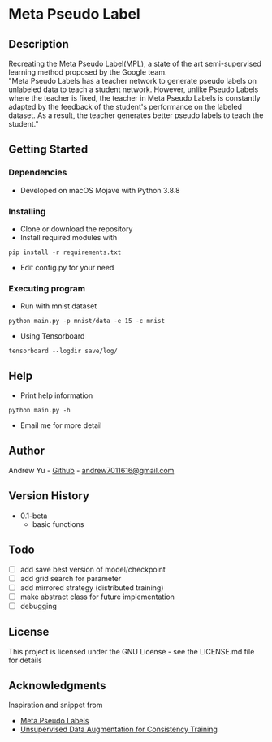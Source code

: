 # Meta Pseudo Label

## Description

Recreating the Meta Pseudo Label(MPL), a state of the art semi-supervised learning method proposed by the Google team.  
"Meta Pseudo Labels has a teacher network to generate pseudo labels on unlabeled data to teach a student network. However, unlike Pseudo Labels where the teacher is fixed, the teacher in Meta Pseudo Labels is constantly adapted by the feedback of the student's performance on the labeled dataset. As a result, the teacher generates better pseudo labels to teach the student."

## Getting Started

### Dependencies

* Developed on macOS Mojave with Python 3.8.8

### Installing

* Clone or download the repository
* Install required modules with
```
pip install -r requirements.txt
```
* Edit config.py for your need

### Executing program

* Run with mnist dataset
```
python main.py -p mnist/data -e 15 -c mnist
```

* Using Tensorboard
```
tensorboard --logdir save/log/
```

## Help

* Print help information
```
python main.py -h
```
* Email me for more detail

## Author

Andrew Yu - [Github](https://github.com/yuyenchu) - andrew7011616@gmail.com

## Version History

* 0.1-beta
    * basic functions

## Todo

- [ ] add save best version of model/checkpoint
- [ ] add grid search for parameter
- [ ] add mirrored strategy (distributed training)
- [ ] make abstract class for future implementation
- [ ] debugging

## License

This project is licensed under the GNU License - see the LICENSE.md file for details

## Acknowledgments

Inspiration and snippet from
* [Meta Pseudo Labels](https://arxiv.org/abs/2003.10580)
* [Unsupervised Data Augmentation for Consistency Training](https://arxiv.org/abs/1904.12848)
